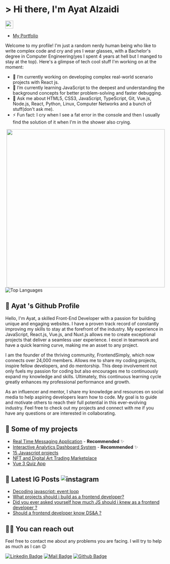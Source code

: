 

# > Hi there, I'm Ayat Alzaidi
<img
  src="https://github.com/ayat0110/ayat0110/assets/76471156/2c1953c9-4299-48ee-ac17-734d388c0841"
  width="25"
  height="25"
/>
- [My Portfolio ](https://ayat-alzaidi.netlify.app/)

Welcome to my profile! I'm just a random nerdy human being who like to write complex code and cry and yes I wear glasses, with a Bachelor's degree in Computer Engineering(yes I spent 4 years at hell but I manged to stay at the top). Here's a glimpse of tech cool stuff I'm working on at the moment:

- 🔭 I’m currently working on developing complex real-world scenario projects with React js.
- 🌱 I’m currently learning JavaScript to the deepest and understanding the background concepts for better problem-solving and faster debugging.
- 💬 Ask me about HTML5, CSS3, JavaScript, TypeScript, Git, Vue.js, Node.js, React, Python, Linux, Computer Networks and a bunch of stuff(don't ask me).
- ⚡ Fun fact: I cry when I see a fat error in the console and then I usually find the solution of it when I'm in the shower also crying.
<img src="https://user-images.githubusercontent.com/74038190/225813708-98b745f2-7d22-48cf-9150-083f1b00d6c9.gif" width="500" align="right">

![Top Languages](https://github-readme-stats.vercel.app/api/top-langs?username=ayat0110&show_icons=true&locale=en&layout=compact&theme=chartreuse-dark)

## 🍊 Ayat 's Github Profile
Hello, I'm Ayat, a skilled Front-End Developer with a passion for building unique and engaging websites. I have a proven track record of constantly improving my skills to stay at the forefront of the industry. My experience in JavaScript, React.js, Vue.js, and Nuxt.js allows me to create exceptional projects that deliver a seamless user experience. I excel in teamwork and have a quick learning curve, making me an asset to any project.

I am the founder of the thriving community, FrontendSimply, which now connects over 24,000 members. Allows me to share my coding projects, inspire fellow developers, and do mentorship. This deep involvement not only fuels my passion for coding but also encourages me to continuously expand my knowledge and skills. Ultimately, this continuous learning cycle greatly enhances my professional performance and growth.

As an influencer and mentor, I share my knowledge and resources on social media to help aspiring developers learn how to code. My goal is to guide and motivate others to reach their full potential in this ever-evolving industry. Feel free to check out my projects and connect with me if you have any questions or are interested in collaborating.


## 🥳 Some of my projects

- [Real Time Messaging Application](https://github.com/ayat0110/Real-Time-Messaging-Application) - **Recommended** ✨
- [Interactive Analytics Dashboard System](https://github.com/ayat0110/Interactive-Analytics-Dashboard-System) - **Recommended** ✨
- [15 Javascript projects](https://github.com/ayat0110/15-JavaScript-Projects) 
- [NFT and Digital Art Trading Marketplace ](https://github.com/ayat0110/NFT-and-Digital-Art-Trading-Marketplace) 
- [Vue 3 Quiz App](https://github.com/ayat0110/Vue-3-Quiz-App)

## 📃 Latest IG Posts ![instagram](https://badges.aleen42.com/src/instagram.svg) 

<!-- BLOG-POST-LIST:START -->
- [Decoding javascript: event loop](https://www.instagram.com/p/CuMpOAnNhZt/?utm_source=ig_web_copy_link&igshid=MzRlODBiNWFlZA==)
- [What projects should i build as a frontend developer? ](https://www.instagram.com/p/CSCG9qvjIeN/)
- [Did you ever asked yourself how much JS should i knew as a frontend developer ?](https://www.instagram.com/p/CRwEstCjVvf/)
- [Should a frontend developer know DS&A ?](https://www.instagram.com/p/CRgnp-AjBd5/)

<!-- BLOG-POST-LIST:END -->

## 🤙🏻 You can reach out

Feel free to contact me about any problems you are facing. I will try to help as much as I can 😉

[![Linkedin Badge](https://img.shields.io/badge/linkedin-%230077B5.svg?&style=for-the-badge&logo=linkedin&logoColor=white)](https://www.linkedin.com/in/ayat-al-zaidi-4ab6321b6/)
[![Mail Badge](https://img.shields.io/badge/email-c14438?style=for-the-badge&logo=Gmail&logoColor=white&link=mailto:ayatalzaidi2000@gmail.com)](mailto:ayatalzaidi2000@gmail.com)
[![Github Badge](https://img.shields.io/badge/github-333?style=for-the-badge&logo=github&logoColor=white)](https://github.com/ayat0110)  

